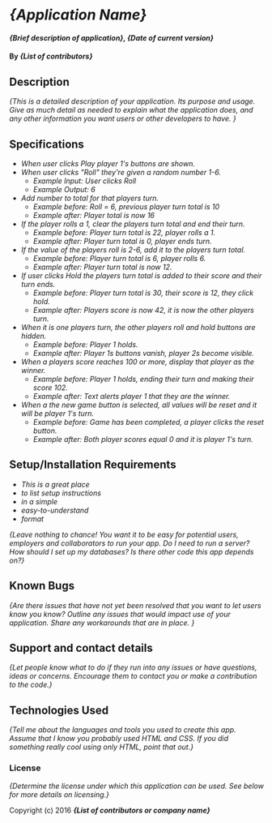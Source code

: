 # _{Application Name}_

#### _{Brief description of application}, {Date of current version}_

#### By _**{List of contributors}**_

## Description

_{This is a detailed description of your application. Its purpose and usage.  Give as much detail as needed to explain what the application does, and any other information you want users or other developers to have. }_

## Specifications
  * _When user clicks Play player 1's buttons are shown._
  * _When user clicks "Roll" they're given a random number 1-6._
    * _Example Input: User clicks Roll_
    * _Example Output: 6_
  * _Add number to total for that players turn._
    * _Example before: Roll = 6, previous player turn total is 10_
    * _Example after: Player total is now 16_
  * _If the player rolls a 1, clear the players turn total and end their turn._
    * _Example before: Player turn total is 22, player rolls a 1._
    * _Example after: Player turn total is 0, player ends turn._
  * _If the value of the players roll is 2-6, add it to the players turn total._
    * _Example before: Player turn total is 6, player rolls 6._
    * _Example after: Player turn total is now 12._
  * _If user clicks Hold the players turn total is added to their score and their turn ends._
    * _Example before: Player turn total is 30, their score is 12, they click hold._
    * _Example after: Players score is now 42, it is now the other players turn._
  * _When it is one players turn, the other players roll and hold buttons are hidden._
    * _Example before: Player 1 holds._
    * _Example after: Player 1s buttons vanish, player 2s become visible._
  * _When a players score reaches 100 or more, display that player as the winner._
    * _Example before: Player 1 holds, ending their turn and making their score 102._
    * _Example after: Text alerts player 1 that they are the winner._
  * _When a the new game button is selected, all values will be reset and it will be player 1's turn._
    * _Example before: Game has been completed, a player clicks the reset button._
    * _Example after: Both player scores equal 0 and it is player 1's turn._
## Setup/Installation Requirements

* _This is a great place_
* _to list setup instructions_
* _in a simple_
* _easy-to-understand_
* _format_

_{Leave nothing to chance! You want it to be easy for potential users, employers and collaborators to run your app. Do I need to run a server? How should I set up my databases? Is there other code this app depends on?}_

## Known Bugs

_{Are there issues that have not yet been resolved that you want to let users know you know?  Outline any issues that would impact use of your application.  Share any workarounds that are in place. }_

## Support and contact details

_{Let people know what to do if they run into any issues or have questions, ideas or concerns.  Encourage them to contact you or make a contribution to the code.}_

## Technologies Used

_{Tell me about the languages and tools you used to create this app. Assume that I know you probably used HTML and CSS. If you did something really cool using only HTML, point that out.}_

### License

*{Determine the license under which this application can be used.  See below for more details on licensing.}*

Copyright (c) 2016 **_{List of contributors or company name}_**
